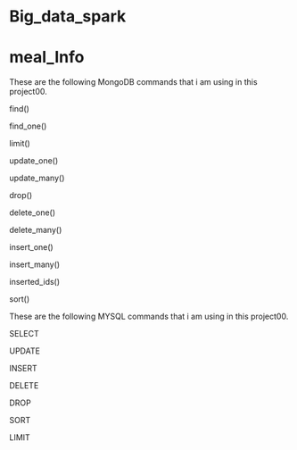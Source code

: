 # Big_data_spark
# meal_Info
  
  These are the following MongoDB commands that i am using in this project00.
  
find()

find_one()

limit()

update_one()

update_many()

drop()

delete_one()

delete_many()

insert_one()

insert_many()

inserted_ids()

sort()

 These are the following MYSQL commands that i am using in this project00.
 
 SELECT
 
 UPDATE
 
 INSERT
 
 DELETE
 
 DROP
 
 SORT
 
 LIMIT
 
 
